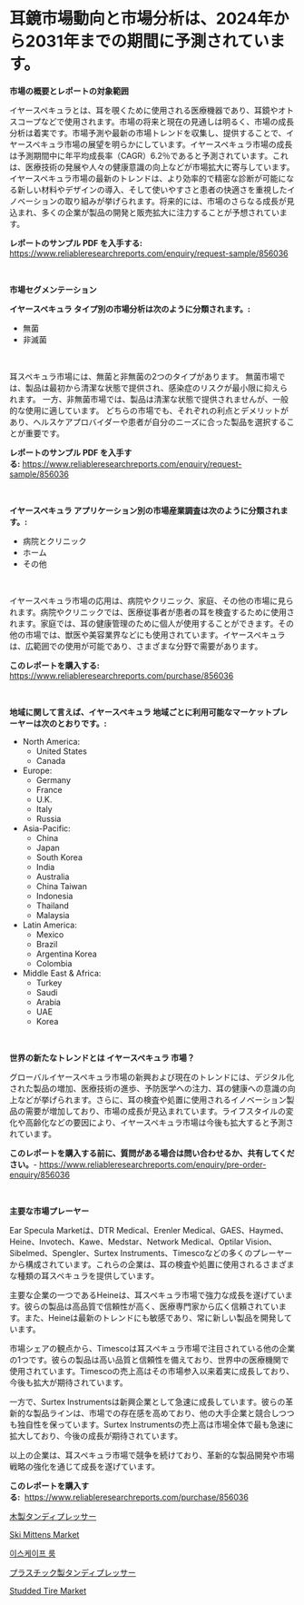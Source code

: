 <p><h1>耳鏡市場動向と市場分析は、2024年から2031年までの期間に予測されています。</h1></p><p><strong>市場の概要とレポートの対象範囲</strong></p>
<p><p>イヤースペキュラとは、耳を覗くために使用される医療機器であり、耳鏡やオトスコープなどで使用されます。市場の将来と現在の見通しは明るく、市場の成長分析は着実です。市場予測や最新の市場トレンドを収集し、提供することで、イヤースペキュラ市場の展望を明らかにしています。イヤースペキュラ市場の成長は予測期間中に年平均成長率（CAGR）6.2％であると予測されています。これは、医療技術の発展や人々の健康意識の向上などが市場拡大に寄与しています。イヤースペキュラ市場の最新のトレンドは、より効率的で精密な診断が可能になる新しい材料やデザインの導入、そして使いやすさと患者の快適さを重視したイノベーションの取り組みが挙げられます。将来的には、市場のさらなる成長が見込まれ、多くの企業が製品の開発と販売拡大に注力することが予想されています。</p></p>
<p><strong>レポートのサンプル PDF を入手する:</strong> <a href="https://www.reliableresearchreports.com/enquiry/request-sample/856036">https://www.reliableresearchreports.com/enquiry/request-sample/856036</a></p>
<p>&nbsp;</p>
<p><strong>市場セグメンテーション</strong></p>
<p><strong>イヤースペキュラ タイプ別の市場分析は次のように分類されます。:</strong></p>
<p><ul><li>無菌</li><li>非滅菌</li></ul></p>
<p>&nbsp;</p>
<p><p>耳スペキュラ市場には、無菌と非無菌の2つのタイプがあります。 無菌市場では、製品は最初から清潔な状態で提供され、感染症のリスクが最小限に抑えられます。 一方、非無菌市場では、製品は清潔な状態で提供されませんが、一般的な使用に適しています。 どちらの市場でも、それぞれの利点とデメリットがあり、ヘルスケアプロバイダーや患者が自分のニーズに合った製品を選択することが重要です。</p></p>
<p><strong>レポートのサンプル PDF を入手する:</strong>&nbsp;<a href="https://www.reliableresearchreports.com/enquiry/request-sample/856036">https://www.reliableresearchreports.com/enquiry/request-sample/856036</a></p>
<p>&nbsp;</p>
<p><strong> イヤースペキュラ アプリケーション別の市場産業調査は次のように分類されます。:</strong></p>
<p><ul><li>病院とクリニック</li><li>ホーム</li><li>その他</li></ul></p>
<p>&nbsp;</p>
<p><p>イヤースペキュラ市場の応用は、病院やクリニック、家庭、その他の市場に見られます。病院やクリニックでは、医療従事者が患者の耳を検査するために使用されます。家庭では、耳の健康管理のために個人が使用することができます。その他の市場では、獣医や美容業界などにも使用されています。イヤースペキュラは、広範囲での使用が可能であり、さまざまな分野で需要があります。</p></p>
<p><strong>このレポートを購入する:</strong>&nbsp; <a href="https://www.reliableresearchreports.com/purchase/856036">https://www.reliableresearchreports.com/purchase/856036</a></p>
<p>&nbsp;</p>
<p><strong>地域に関して言えば、イヤースペキュラ 地域ごとに利用可能なマーケットプレーヤーは次のとおりです。:</strong></p>
<p><ul>
    <li>
        North America:
        <ul>
            <li>United States</li>
            <li>Canada</li>
        </ul>
    </li>
    <li>
        Europe:
        <ul>
            <li>Germany</li>
            <li>France</li>
            <li>U.K.</li>
            <li>Italy</li>
            <li>Russia</li>
        </ul>
    </li>
    <li>
        Asia-Pacific:
        <ul>
            <li>China</li>
            <li>Japan</li>
            <li>South Korea</li>
            <li>India</li>
            <li>Australia</li>
            <li>China Taiwan</li>
            <li>Indonesia</li>
            <li>Thailand</li>
            <li>Malaysia</li>
        </ul>
    </li>
    <li>
        Latin America:
        <ul>
            <li>Mexico</li>
            <li>Brazil</li>
            <li>Argentina Korea</li>
            <li>Colombia</li>
        </ul>
    </li>
    <li>
        Middle East & Africa:
        <ul>
            <li>Turkey</li>
            <li>Saudi</li>
            <li>Arabia</li>
            <li>UAE</li>
            <li>Korea</li>
        </ul>
    </li>
    </ul></p>
<p>&nbsp;</p>
<p><strong>世界の新たなトレンドとは イヤースペキュラ 市場？</strong></p>
<p><p>グローバルイヤースペキュラ市場の新興および現在のトレンドには、デジタル化された製品の増加、医療技術の進歩、予防医学への注力、耳の健康への意識の向上などが挙げられます。さらに、耳の検査や処置に使用されるイノベーション製品の需要が増加しており、市場の成長が見込まれています。ライフスタイルの変化や高齢化などの要因により、イヤースペキュラ市場は今後も拡大すると予測されています。</p></p>
<p><strong>このレポートを購入する前に、質問がある場合は問い合わせるか、共有してください。</strong>- <a href="https://www.reliableresearchreports.com/enquiry/pre-order-enquiry/856036">https://www.reliableresearchreports.com/enquiry/pre-order-enquiry/856036</a></p>
<p>&nbsp;</p>
<p><strong>主要な市場プレーヤー</strong></p>
<p><p>Ear Specula Marketは、DTR Medical、Erenler Medical、GAES、Haymed、Heine、Invotech、Kawe、Medstar、Network Medical、Optilar Vision、Sibelmed、Spengler、Surtex Instruments、Timescoなどの多くのプレーヤーから構成されています。これらの企業は、耳の検査や処置に使用されるさまざまな種類の耳スペキュラを提供しています。</p><p>主要な企業の一つであるHeineは、耳スペキュラ市場で強力な成長を遂げています。彼らの製品は高品質で信頼性が高く、医療専門家から広く信頼されています。また、Heineは最新のトレンドにも敏感であり、常に新しい製品を開発しています。</p><p>市場シェアの観点から、Timescoは耳スペキュラ市場で注目されている他の企業の1つです。彼らの製品は高い品質と信頼性を備えており、世界中の医療機関で使用されています。Timescoの売上高はその市場参入以来着実に成長しており、今後も拡大が期待されています。</p><p>一方で、Surtex Instrumentsは新興企業として急速に成長しています。彼らの革新的な製品ラインは、市場での存在感を高めており、他の大手企業と競合しつつも独自性を保っています。Surtex Instrumentsの売上高は市場全体で最も急速に拡大しており、今後の成長が期待されています。</p><p>以上の企業は、耳スペキュラ市場で競争を続けており、革新的な製品開発や市場戦略の強化を通じて成長を遂げています。</p></p>
<p><strong>このレポートを購入する:</strong>&nbsp;&nbsp;<a href="https://www.reliableresearchreports.com/purchase/856036">https://www.reliableresearchreports.com/purchase/856036</a></p>
<p><p><a href="https://github.com/mohamedbakry57/Market-Research-Report-List-3/blob/main/98991724872.md">木製タンディプレッサー</a></p><p><a href="https://github.com/pgtimber/Market-Research-Report-List-1/blob/main/ski-mittens-market.md">Ski Mittens Market</a></p><p><a href="https://github.com/vsnao330707/Market-Research-Report-List-1/blob/main/30828544386.md">이스케이프 룸</a></p><p><a href="https://github.com/zjkmgcs938405/Market-Research-Report-List-1/blob/main/73027584873.md">プラスチック製タンディプレッサー</a></p><p><a href="https://github.com/lataunyatinikmelvin59ilbd0dv/Market-Research-Report-List-1/blob/main/studded-tire-market.md">Studded Tire Market</a></p></p>